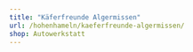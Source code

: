 ```yaml
---
title: "Käferfreunde Algermissen"
url: /hohenhameln/kaeferfreunde-algermissen/
shop: Autowerkstatt
---
```

